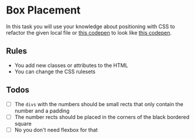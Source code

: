 # Box Placement

In this task you will use your knowledge about positioning with CSS to refactor the given local file or [this codepen](https://codepen.io/nicokoenig/pen/zYxepEX) to look like [this codepen](https://codepen.io/nicokoenig/full/QWwYaJB).

## Rules

- You add new classes or attributes to the HTML
- You can change the CSS rulesets

## Todos

- [ ] The `divs` with the numbers should be small rects that only contain the number and a padding
- [ ] The number rects should be placed in the corners of the black bordered square
- [ ] No you don't need flexbox for that
